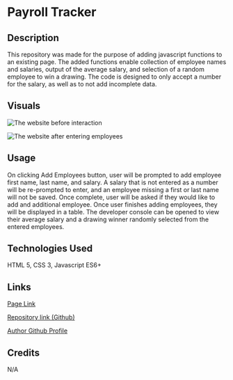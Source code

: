 # Payroll Tracker

## Description

This repository was made for the purpose of adding javascript functions to an existing page.  The added functions enable collection of employee names and salaries, output of the average salary, and selection of a random employee to win a drawing.  The code is designed to only accept a number for the salary, as well as to not add incomplete data.

## Visuals

![The website before interaction](.assets/images/clean.png)

![The website after entering employees](.assets/images/active.png)

## Usage

On clicking Add Employees button, user will be prompted to add employee first name, last name, and salary.  A salary that is not entered as a number will be re-prompted to enter, and an employee missing a first or last name will not be saved.  Once complete, user will be asked if they would like to add and additional employee.  Once user finishes adding employees, they will be displayed in a table.  The developer console can be opened to view their average salary and a drawing winner randomly selected from the entered employees.

## Technologies Used

HTML 5, CSS 3, Javascript ES6+

## Links

[Page Link](https://jtschams.github.io/payroll-tracker/)

[Repository link (Github)](https://github.com/jtschams/payroll-tracker)

[Author Github Profile](https://github.com/jtschams)

## Credits

N/A
